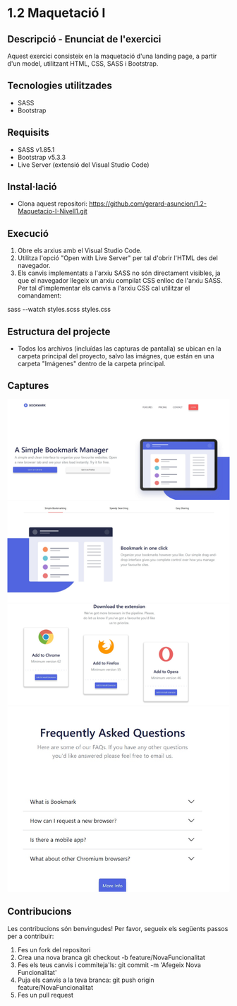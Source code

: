 # 1.2 Maquetació I

## Descripció - Enunciat de l'exercici

Aquest exercici consisteix en la maquetació d'una landing page, a partir d'un model, utilitzant HTML, CSS, SASS i Bootstrap.

## Tecnologies utilitzades

- SASS
- Bootstrap

## Requisits

- SASS v1.85.1
- Bootstrap v5.3.3
- Live Server (extensió del Visual Studio Code)

## Instal·lació

- Clona aquest repositori: https://github.com/gerard-asuncion/1.2-Maquetacio-I-Nivell1.git

## Execució

1. Obre els arxius amb el Visual Studio Code.
2. Utilitza l'opció "Open with Live Server" per tal d'obrir l'HTML des del navegador.
3. Els canvis implementats a l'arxiu SASS no són directament visibles, ja que el navegador llegeix un arxiu compilat CSS enlloc de l'arxiu SASS. Per tal d'implementar els canvis a l'arxiu CSS cal utilitzar el comandament: 

sass --watch styles.scss styles.css

## Estructura del projecte 

- Todos los archivos (incluídas las capturas de pantalla) se ubican en la carpeta principal del proyecto, salvo las imágnes, que están en una carpeta "Imágenes" dentro de la carpeta principal.

## Captures

![Captura 1](captura-1.jpg)
![Captura 2](captura-2.jpg)
![Captura 3](captura-3.jpg)
![Captura 4](captura-4.jpg)

## Contribucions

Les contribucions són benvingudes! Per favor, segueix els següents passos per a contribuir:

1. Fes un fork del repositori
2. Crea una nova branca git checkout -b feature/NovaFuncionalitat
3. Fes els teus canvis i commiteja'ls: git commit -m 'Afegeix Nova Funcionalitat'
4. Puja els canvis a la teva branca: git push origin feature/NovaFuncionalitat
5. Fes un pull request